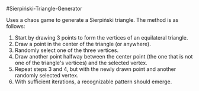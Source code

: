 #Sierpiński-Triangle-Generator

Uses a chaos game to generate a Sierpiński triangle. The method is as follows:

1. Start by drawing 3 points to form the vertices of an equilateral triangle.
2. Draw a point in the center of the triangle (or anywhere).
3. Randomly select one of the three vertices.
4. Draw another point halfway between the center point (the one that is not one of the triangle's vertices) and the selected vertex.
5. Repeat steps 3 and 4, but with the newly drawn point and another randomly selected vertex.
6. With sufficient iterations, a recognizable pattern should emerge.
